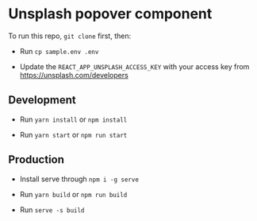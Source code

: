 # Unsplash popover component

To run this repo, `git clone` first, then:

- Run `cp sample.env .env`

- Update the `REACT_APP_UNSPLASH_ACCESS_KEY` with your access key from https://unsplash.com/developers

## Development

- Run `yarn install` or `npm install`

- Run `yarn start` or `npm run start`

## Production

- Install serve through `npm i -g serve`

- Run `yarn build` or `npm run build`

- Run `serve -s build`
